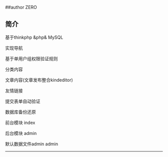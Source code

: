 ﻿##author  ZERO

## 简介

基于thinkphp &php& MySQL 

实现导航

基于单用户组权限验证规则

分类内容

文章内容(文章发布整合kindeditor)

友情链接

提交表单自动验证

数据库备份还原

前台模块 index

后台模块 admin

默认数据文件admin  admin

---------------------------------------------------





